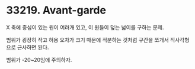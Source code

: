 # 33219. Avant-garde

X 축에 중심이 있는 원이 여러개 있고, 이 원들이 덮는 넓이를 구하는 문제.

범위가 굉장히 작고 허용 오차가 크기 때문에 적분하는 것처럼 구간을 쪼개서 직사각형으로 근사하면 된다.

범위가 -20~20임에 주의하자.
